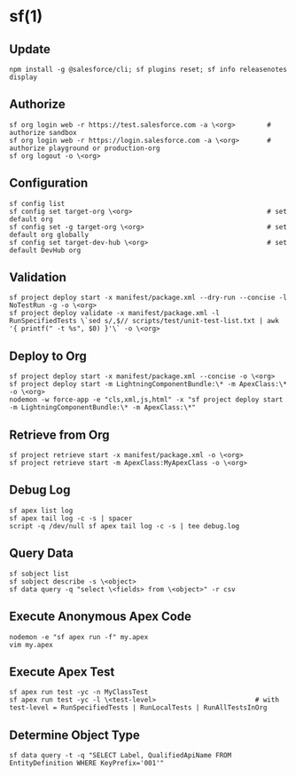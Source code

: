 # sf(1)

## Update

    npm install -g @salesforce/cli; sf plugins reset; sf info releasenotes display

## Authorize

    sf org login web -r https://test.salesforce.com -a \<org>        # authorize sandbox
    sf org login web -r https://login.salesforce.com -a \<org>       # authorize playground or production-org
    sf org logout -o \<org>

## Configuration

    sf config list
    sf config set target-org \<org>                                  # set default org
    sf config set -g target-org \<org>                               # set default org globally
    sf config set target-dev-hub \<org>                              # set default DevHub org

## Validation

    sf project deploy start -x manifest/package.xml --dry-run --concise -l NoTestRun -g -o \<org>
    sf project deploy validate -x manifest/package.xml -l RunSpecifiedTests \`sed s/,$// scripts/test/unit-test-list.txt | awk '{ printf(" -t %s", $0) }'\` -o \<org>

## Deploy to Org

    sf project deploy start -x manifest/package.xml --concise -o \<org>
    sf project deploy start -m LightningComponentBundle:\* -m ApexClass:\* -o \<org>
    nodemon -w force-app -e "cls,xml,js,html" -x "sf project deploy start -m LightningComponentBundle:\* -m ApexClass:\*"

## Retrieve from Org

    sf project retrieve start -x manifest/package.xml -o \<org>
    sf project retrieve start -m ApexClass:MyApexClass -o \<org>

## Debug Log

    sf apex list log
    sf apex tail log -c -s | spacer
    script -q /dev/null sf apex tail log -c -s | tee debug.log

## Query Data

    sf sobject list
    sf sobject describe -s \<object>
    sf data query -q "select \<fields> from \<object>" -r csv

## Execute Anonymous Apex Code

    nodemon -e "sf apex run -f" my.apex
    vim my.apex

## Execute Apex Test

    sf apex run test -yc -n MyClassTest
    sf apex run test -yc -l \<test-level>                         # with test-level = RunSpecifiedTests | RunLocalTests | RunAllTestsInOrg

## Determine Object Type

    sf data query -t -q "SELECT Label, QualifiedApiName FROM EntityDefinition WHERE KeyPrefix='001'"
